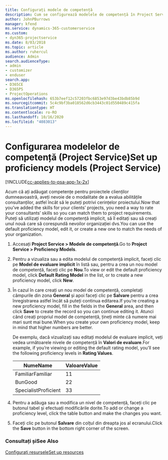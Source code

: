 ```yaml
---
title: Configurați modele de competență
description: Cum se configurează modelele de competență în Project Service
author: JohnPBurrows
manager: kfend
ms.service: dynamics-365-customerservice
ms.custom:
- dyn365-projectservice
ms.date: 8/03/2018
ms.topic: article
ms.author: ruhercul
audience: Admin
search.audienceType:
- admin
- customizer
- enduser
search.app:
- D365CE
- D365PS
- ProjectOperations
ms.openlocfilehash: 653b7eef12c57203fbc6853e97d3be43bdb85b9d
ms.sourcegitcommit: 5c4c9bf3ba018562d6cb3443c01d550489c415fa
ms.translationtype: HT
ms.contentlocale: ro-RO
ms.lasthandoff: 10/16/2020
ms.locfileid: "4083013"
---
```

# <a name="set-up-proficiency-models-project-service"></a><span data-ttu-id="d69a0-103">Configurarea modelelor de competență (Project Service)</span><span class="sxs-lookup"><span data-stu-id="d69a0-103">Set up proficiency models (Project Service)</span></span>

[!INCLUDE[cc-applies-to-psa-app-1x-2x](../includes/cc-applies-to-psa-app-1x-2x.md)]

<span data-ttu-id="d69a0-104">Acum că ați adăugat competențe pentru proiectele clienților dumneavoastră, aveți nevoie de o modalitate de a evalua abilitățile consultanților, astfel încât să le puteți potrivi cerințelor proiectului.</span><span class="sxs-lookup"><span data-stu-id="d69a0-104">Now that you’ve added the skills for your clients’ projects, you need a way to rate your consultants’ skills so you can match them to project requirements.</span></span> <span data-ttu-id="d69a0-105">Puteți să utilizați modelul de competență implicit, să îl editați sau să creați unul nouă care să corespundă nevoilor organizației dvs.</span><span class="sxs-lookup"><span data-stu-id="d69a0-105">You can use the default proficiency model, edit it, or create a new one to match the needs of your organization.</span></span>  
  
1.  <span data-ttu-id="d69a0-106">Accesați **Project Service > Modele de competență**.</span><span class="sxs-lookup"><span data-stu-id="d69a0-106">Go to **Project Service > Proficiency Models**.</span></span>  
  
2.  <span data-ttu-id="d69a0-107">Pentru a vizualiza sau a edita modelul de competență implicit, faceți clic pe **Model de evaluare implicit** în listă sau, pentru a crea un nou model de competență, faceți clic pe **Nou**.</span><span class="sxs-lookup"><span data-stu-id="d69a0-107">To view or edit the default proficiency model, click **Default Rating Model** in the list, or to create a new proficiency model, click **New**.</span></span>  
  
3.  <span data-ttu-id="d69a0-108">În cazul în care creați un nou model de competență, completați câmpurile din zona **General** și apoi faceți clic pe **Salvare** pentru a crea înregistrarea astfel încât să puteți continua editarea.</span><span class="sxs-lookup"><span data-stu-id="d69a0-108">If you’re creating a new proficiency model, fill in the fields in the **General** area, and then click **Save** to create the record so you can continue editing it.</span></span> <span data-ttu-id="d69a0-109">Atunci când creați propriul model de competență, țineți minte că numere mai mari sunt mai bune.</span><span class="sxs-lookup"><span data-stu-id="d69a0-109">When you create your own proficiency model, keep in mind that higher numbers are better.</span></span>  
  
     <span data-ttu-id="d69a0-110">De exemplu, dacă vizualizați sau editați modelul de evaluare implicit, veți vedea următoarele nivele de competență în **Valori de evaluare**.</span><span class="sxs-lookup"><span data-stu-id="d69a0-110">For example, if you’re viewing or editing the default rating model, you’ll see the following proficiency levels in **Rating Values**.</span></span>  
  
    |<span data-ttu-id="d69a0-111">Nume</span><span class="sxs-lookup"><span data-stu-id="d69a0-111">Name</span></span>|<span data-ttu-id="d69a0-112">Valoare</span><span class="sxs-lookup"><span data-stu-id="d69a0-112">Value</span></span>|  
    |----------|-----------|  
    |<span data-ttu-id="d69a0-113">Familiar</span><span class="sxs-lookup"><span data-stu-id="d69a0-113">Familiar</span></span>|<span data-ttu-id="d69a0-114">1</span><span class="sxs-lookup"><span data-stu-id="d69a0-114">1</span></span>|  
    |<span data-ttu-id="d69a0-115">Bun</span><span class="sxs-lookup"><span data-stu-id="d69a0-115">Good</span></span>|<span data-ttu-id="d69a0-116">2</span><span class="sxs-lookup"><span data-stu-id="d69a0-116">2</span></span>|  
    |<span data-ttu-id="d69a0-117">Specialist</span><span class="sxs-lookup"><span data-stu-id="d69a0-117">Proficient</span></span>|<span data-ttu-id="d69a0-118">3</span><span class="sxs-lookup"><span data-stu-id="d69a0-118">3</span></span>|  
  
4.  <span data-ttu-id="d69a0-119">Pentru a adăuga sau a modifica un nivel de competență, faceți clic pe butonul tabel și efectuați modificările dorite.</span><span class="sxs-lookup"><span data-stu-id="d69a0-119">To add or change a proficiency level, click the table button and make the changes you want.</span></span>  
  
5.  <span data-ttu-id="d69a0-120">Faceți clic pe butonul **Salvare** din colțul din dreapta jos al ecranului.</span><span class="sxs-lookup"><span data-stu-id="d69a0-120">Click the **Save** button in the bottom right corner of the screen.</span></span>  
  
### <a name="see-also"></a><span data-ttu-id="d69a0-121">Consultați și</span><span class="sxs-lookup"><span data-stu-id="d69a0-121">See Also</span></span>  
 [<span data-ttu-id="d69a0-122">Configurați resursele</span><span class="sxs-lookup"><span data-stu-id="d69a0-122">Set up resources</span></span>](../psa/set-up-resources.md)

